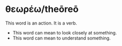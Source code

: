# θεωρέω/theōreō

This word is an action. It is a verb.

* This word can mean to look closely at something. 
* This word can mean to understand something.
